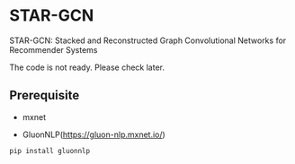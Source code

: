 # STAR-GCN
STAR-GCN: Stacked and Reconstructed Graph Convolutional Networks for Recommender Systems

The code is not ready. Please check later.

## Prerequisite
  * mxnet
  
  * GluonNLP(https://gluon-nlp.mxnet.io/)
```bash
pip install gluonnlp
```



